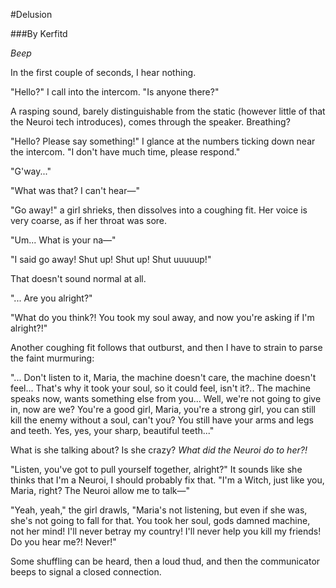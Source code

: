 #Delusion

###By Kerfitd

*Beep*

In the first couple of seconds, I hear nothing.

"Hello?" I call into the intercom. "Is anyone there?"

A rasping sound, barely distinguishable from the static (however little of that the Neuroi tech introduces), comes through the speaker. Breathing?

"Hello? Please say something!" I glance at the numbers ticking down near the intercom. "I don't have much time, please respond."

"G'way..."

"What was that? I can't hear—"

"Go away!" a girl shrieks, then dissolves into a coughing fit. Her voice is very coarse, as if her throat was sore.

"Um... What is your na—"

"I said go away! Shut up! Shut up! Shut uuuuup!"

That doesn't sound normal at all.

"... Are you alright?"

"What do you think?! You took my soul away, and now you're asking if I'm alright?!"

Another coughing fit follows that outburst, and then I have to strain to parse the faint murmuring:

"... Don't listen to it, Maria, the machine doesn't care, the machine doesn't feel... That's why it took your soul, so it could feel, isn't it?.. The machine speaks now, wants something else from you... Well, we're not going to give in, now are we? You're a good girl, Maria, you're a strong girl, you can still kill the enemy without a soul, can't you? You still have your arms and legs and teeth. Yes, yes, your sharp, beautiful teeth..."

What is she talking about? Is she crazy? *What did the Neuroi do to her?!*

"Listen, you've got to pull yourself together, alright?" It sounds like she thinks that I'm a Neuroi, I should probably fix that. "I'm a Witch, just like you, Maria, right? The Neuroi allow me to talk—"

"Yeah, yeah," the girl drawls, "Maria's not listening, but even if she was, she's not going to fall for that. You took her soul, gods damned machine, not her mind! I'll never betray my country! I'll never help you kill my friends! Do you hear me?! Never!"

Some shuffling can be heard, then a loud thud, and then the communicator beeps to signal a closed connection. 
